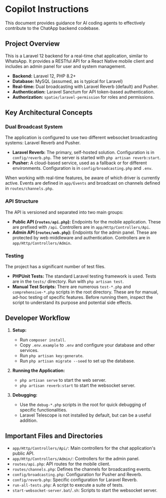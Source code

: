 
# Copilot Instructions

This document provides guidance for AI coding agents to effectively contribute to the ChatApp backend codebase.

## Project Overview

This is a Laravel 12 backend for a real-time chat application, similar to WhatsApp. It provides a RESTful API for a React Native mobile client and includes an admin panel for user and system management.

- **Backend:** Laravel 12, PHP 8.2+
- **Database:** MySQL (assumed, as is typical for Laravel)
- **Real-time:** Dual broadcasting with Laravel Reverb (default) and Pusher.
- **Authentication:** Laravel Sanctum for API token-based authentication.
- **Authorization:** `spatie/laravel-permission` for roles and permissions.

## Key Architectural Concepts

### Dual Broadcast System

The application is configured to use two different websocket broadcasting systems: Laravel Reverb and Pusher.

- **Laravel Reverb:** The primary, self-hosted solution. Configuration is in `config/reverb.php`. The server is started with `php artisan reverb:start`.
- **Pusher:** A cloud-based service, used as a fallback or for different environments. Configuration is in `config/broadcasting.php` and `.env`.

When working with real-time features, be aware of which driver is currently active. Events are defined in `app/Events` and broadcast on channels defined in `routes/channels.php`.

### API Structure

The API is versioned and separated into two main groups:

- **Public API (`routes/api.php`):** Endpoints for the mobile application. These are prefixed with `/api`. Controllers are in `app/Http/Controllers/Api`.
- **Admin API (`routes/web.php`):** Endpoints for the admin panel. These are protected by web middleware and authentication. Controllers are in `app/Http/Controllers/Admin`.

### Testing

The project has a significant number of test files.

- **PHPUnit Tests:** The standard Laravel testing framework is used. Tests are in the `tests/` directory. Run with `php artisan test`.
- **Manual Test Scripts:** There are numerous `test-*.php` and `comprehensive-*.php` scripts in the root directory. These are for manual, ad-hoc testing of specific features. Before running them, inspect the script to understand its purpose and potential side effects.

## Developer Workflow

1.  **Setup:**
    - Run `composer install`.
    - Copy `.env.example` to `.env` and configure your database and other services.
    - Run `php artisan key:generate`.
    - Run `php artisan migrate --seed` to set up the database.

2.  **Running the Application:**
    - `php artisan serve` to start the web server.
    - `php artisan reverb:start` to start the websocket server.

3.  **Debugging:**
    - Use the `debug-*.php` scripts in the root for quick debugging of specific functionalities.
    - Laravel Telescope is not installed by default, but can be a useful addition.

## Important Files and Directories

- `app/Http/Controllers/Api/`: Main controllers for the chat application's public API.
- `app/Http/Controllers/Admin/`: Controllers for the admin panel.
- `routes/api.php`: API routes for the mobile client.
- `routes/channels.php`: Defines the channels for broadcasting events.
- `config/broadcasting.php`: Configuration for Pusher and Reverb.
- `config/reverb.php`: Specific configuration for Laravel Reverb.
- `run-all-tests.php`: A script to execute a suite of tests.
- `start-websocket-server.bat`/`.sh`: Scripts to start the websocket server.
